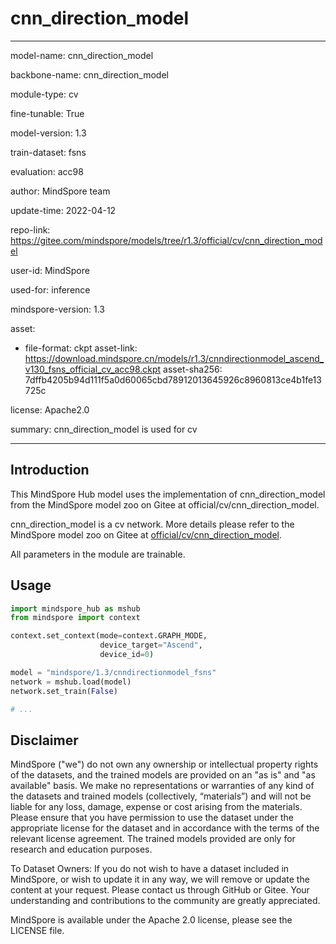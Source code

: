 # cnn_direction_model

---

model-name: cnn_direction_model

backbone-name: cnn_direction_model

module-type: cv

fine-tunable: True

model-version: 1.3

train-dataset: fsns

evaluation: acc98

author: MindSpore team

update-time: 2022-04-12

repo-link: <https://gitee.com/mindspore/models/tree/r1.3/official/cv/cnn_direction_model>

user-id: MindSpore

used-for: inference

mindspore-version: 1.3

asset:

-
    file-format: ckpt
    asset-link: <https://download.mindspore.cn/models/r1.3/cnndirectionmodel_ascend_v130_fsns_official_cv_acc98.ckpt>
    asset-sha256: 7dffb4205b94d111f5a0d60065cbd78912013645926c8960813ce4b1fe13725c

license: Apache2.0

summary: cnn_direction_model is used for cv

---

## Introduction

This MindSpore Hub model uses the implementation of cnn_direction_model from the MindSpore model zoo on Gitee at official/cv/cnn_direction_model.

cnn_direction_model is a cv network. More details please refer to the MindSpore model zoo on Gitee at [official/cv/cnn_direction_model](https://gitee.com/mindspore/models/blob/r1.3/official/cv/cnn_direction_model/README.md).

All parameters in the module are trainable.

## Usage

```python
import mindspore_hub as mshub
from mindspore import context

context.set_context(mode=context.GRAPH_MODE,
                    device_target="Ascend",
                    device_id=0)

model = "mindspore/1.3/cnndirectionmodel_fsns"
network = mshub.load(model)
network.set_train(False)

# ...
```

## Disclaimer

MindSpore ("we") do not own any ownership or intellectual property rights of the datasets, and the trained models are provided on an "as is" and "as available" basis. We make no representations or warranties of any kind of the datasets and trained models (collectively, “materials”) and will not be liable for any loss, damage, expense or cost arising from the materials. Please ensure that you have permission to use the dataset under the appropriate license for the dataset and in accordance with the terms of the relevant license agreement. The trained models provided are only for research and education purposes.

To Dataset Owners: If you do not wish to have a dataset included in MindSpore, or wish to update it in any way, we will remove or update the content at your request. Please contact us through GitHub or Gitee. Your understanding and contributions to the community are greatly appreciated.

MindSpore is available under the Apache 2.0 license, please see the LICENSE file.
